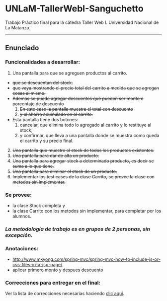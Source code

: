 # UNLaM-TallerWebI-Sanguchetto
Trabajo Pr&aacute;ctico final para la c&aacute;tedra Taller Web I. Universidad Nacional de La Matanza.

---

Enunciado
--

### Funcionalidades a desarrollar:
1. Una pantalla para que se agreguen productos al carrito.
  + ~~que se descuentan del stock.~~
  + ~~que vaya mostrando el precio total del carrito a medida que se agregan cosas al mismo.~~
  + ~~Adem&aacute;s se puede agregar descuentos que pueden ser monto o porcentaje de descuento~~
    1. ~~En este caso la pantalla muestra el total con descuento~~
    2. ~~y el ahorro acumulado en el carrito.~~
  + Esta pantalla tiene dos botones:
    1. cancelar, que elimina todo lo agregado al carrito y lo restituye al stock;
    2. y confirmar, que lleva a una pantalla donde se muestra como queda el carrito y su precio final.
2. ~~Una pantalla que muestre el stock de todos los productos existentes.~~
3. ~~Una pantalla para dar de alta un producto.~~
4. ~~Una pantalla para agregar stock a determinado producto, es decir se suma a lo que tiene.~~
5. ~~Una pantalla para eliminar el stock de un producto.~~
6. ~~Implementar los test cases de la clase Carrito, se provee la clase con metodos sin implementar.~~

### Se provee:

- la clase Stock completa y
- la clase Carrito con los metodos sin implementar, para completar por los alumnos.

### _La metodolog&iacute;a de trabajo es en grupos de 2 personas, sin excepci&oacute;n._

### Anotaciones:
- http://www.mkyong.com/spring-mvc/spring-mvc-how-to-include-js-or-css-files-in-a-jsp-page/
- aplicar primero monto y despues descuento


### Correcciones para entregar en el final:
Ver la lista de correcciones necesarias haciendo [clic aqu&iacute;](https://github.com/gerAlvarez/UNLaM-TallerWebI-Sanguchetto/issues).

